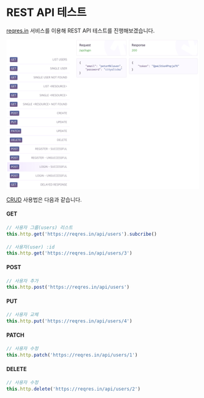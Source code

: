 # REST API 테스트

[reqres.in](https://reqres.in/) 서비스를 이용해 REST API 테스트를 진행해보겠습니다. 

![reqres.in/api](../.gitbook/assets/image.png)

[CRUD](https://ko.wikipedia.org/wiki/CRUD) 사용법은 다음과 같습니다.

#### GET

```typescript
// 사용자 그룹(users) 리스트
this.http.get('https://reqres.in/api/users').subcribe()

// 사용자(user) :id
this.http.get('https://reqres.in/api/users/3')
```

#### POST

```typescript
// 사용자 추가
this.http.post('https://reqres.in/api/users')
```

#### PUT

```typescript
// 사용자 교체
this.http.put('https://reqres.in/api/users/4')
```

#### PATCH

```typescript
// 사용자 수정
this.http.patch('https://reqres.in/api/users/1')
```

#### DELETE

```typescript
// 사용자 수정
this.http.delete('https://reqres.in/api/users/2')
```

